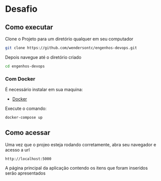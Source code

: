 # Desafio

## Como executar
Clone o Projeto para um diretório qualquer em seu computador

```bash
git clone https://github.com/wendersontc/engenhos-devops.git
```

Depois navegue até o diretório criado
```bash
cd engenhos-devops
```

### Com Docker
É necessário instalar em sua maquina:
- [Docker](https://www.docker.com/) 

Execute o comando:
```bash
docker-compose up
```

## Como acessar
Uma vez que o projeo esteja rodando corretamente, abra seu navegador e acesso a url
```
http://localhost:5000
```

A página principal da aplicação contendo os itens que foram inseridos serão apresentados

